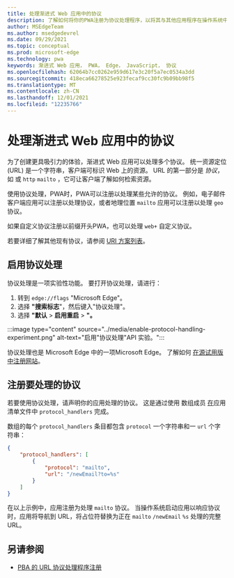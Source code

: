 ```yaml
---
title: 处理渐进式 Web 应用中的协议
description: 了解如何将你的PWA注册为协议处理程序，以将其与其他应用程序在操作系统中深入集成。
author: MSEdgeTeam
ms.author: msedgedevrel
ms.date: 09/29/2021
ms.topic: conceptual
ms.prod: microsoft-edge
ms.technology: pwa
keywords: 渐进式 Web 应用， PWA， Edge， JavaScript， 协议
ms.openlocfilehash: 62064b7cc0262e959d617e3c20f5a7ec0534a3dd
ms.sourcegitcommit: 418eca66278525e923fecaf9cc30fc9b09bb98f5
ms.translationtype: MT
ms.contentlocale: zh-CN
ms.lasthandoff: 12/01/2021
ms.locfileid: "12235766"
---
```

# <a name="handle-protocols-in-progressive-web-apps"></a>处理渐进式 Web 应用中的协议

为了创建更具吸引力的体验，渐进式 Web 应用可以处理多个协议。  统一资源定位 (URL) 是一个字符串，客户端可标识 Web 上的资源。 URL 的第一部分是 _协议_，如 或 `http` `mailto` ，它可让客户端了解如何检索资源。

使用协议处理，PWA时，PWA可以注册以处理某些允许的协议。  例如，电子邮件客户端应用可以注册以处理协议，或者地理位置 `mailto` 应用可以注册以处理 `geo` 协议。

如果自定义协议注册以前缀开头PWA，也可以处理 `web+` 自定义协议。

若要详细了解其他现有协议，请参阅 [URI 方案列表](https://en.wikipedia.org/wiki/List_of_URI_schemes)。


<!-- ====================================================================== -->
## <a name="enable-protocol-handling"></a>启用协议处理

协议处理是一项实验性功能。  要打开协议处理，请进行：

1.  转到 `edge://flags` "Microsoft Edge"。
1.  选择 **"搜索标志**"，然后键入"协议处理"。
1.  选择 **"默认**  >  **启用重启**  >  **"。**

:::image type="content" source="../media/enable-protocol-handling-experiment.png" alt-text="启用&quot;协议处理&quot;API 实验。":::

协议处理也是 Microsoft Edge 中的一项Microsoft Edge。 了解如何 [在源试用版中注册网站](./origin-trials.md#enroll-your-site-in-an-origin-trial)。


<!-- ====================================================================== -->
## <a name="register-protocols-to-handle"></a>注册要处理的协议

若要使用协议处理，请声明你的应用处理的协议。 这是通过使用 数组成员 [在](./web-app-manifests.md)应用清单文件中 `protocol_handlers` 完成。

数组的每个 `protocol_handlers` 条目都包含 `protocol` 一个字符串和一 `url` 个字符串：

```json
{
    "protocol_handlers": [
        {
            "protocol": "mailto",
            "url": "/newEmail?to=%s"
        }
    ]
}
```

在以上示例中，应用注册为处理 `mailto` 协议。  当操作系统启动应用以响应协议时，应用将导航到 URL，将占位符替换为正在 `mailto` `/newEmail` `%s` 处理的完整 URL。


<!-- ====================================================================== -->
## <a name="see-also"></a>另请参阅

*  [PBA 的 URL 协议处理程序注册](https://web.dev/url-protocol-handler/)
